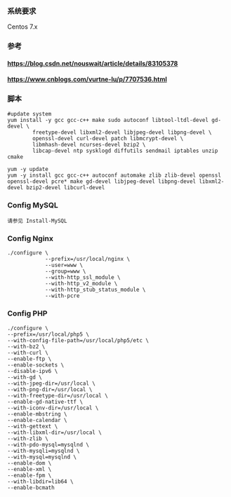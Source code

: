 
### 系统要求
Centos 7.x

### 参考
#### https://blog.csdn.net/nouswait/article/details/83105378
#### https://www.cnblogs.com/vurtne-lu/p/7707536.html

### 脚本
```
#update system
yum install -y gcc gcc-c++ make sudo autoconf libtool-ltdl-devel gd-devel \
        freetype-devel libxml2-devel libjpeg-devel libpng-devel \
        openssl-devel curl-devel patch libmcrypt-devel \
        libmhash-devel ncurses-devel bzip2 \
        libcap-devel ntp sysklogd diffutils sendmail iptables unzip cmake

yum -y update
yum -y install gcc gcc-c++ autoconf automake zlib zlib-devel openssl openssl-devel pcre* make gd-devel libjpeg-devel libpng-devel libxml2-devel bzip2-devel libcurl-devel
```


### Config MySQL 
`请参见 Install-MySQL`

### Config Nginx
```
./configure \
            --prefix=/usr/local/nginx \
            --user=www \
            --group=www \
            --with-http_ssl_module \
            --with-http_v2_module \
            --with-http_stub_status_module \
            --with-pcre
```

### Config PHP
```
./configure \
--prefix=/usr/local/php5 \
--with-config-file-path=/usr/local/php5/etc \
--with-bz2 \
--with-curl \
--enable-ftp \
--enable-sockets \
--disable-ipv6 \
--with-gd \
--with-jpeg-dir=/usr/local \
--with-png-dir=/usr/local \
--with-freetype-dir=/usr/local \
--enable-gd-native-ttf \
--with-iconv-dir=/usr/local \
--enable-mbstring \
--enable-calendar \
--with-gettext \
--with-libxml-dir=/usr/local \
--with-zlib \
--with-pdo-mysql=mysqlnd \
--with-mysqli=mysqlnd \
--with-mysql=mysqlnd \
--enable-dom \
--enable-xml \
--enable-fpm \
--with-libdir=lib64 \
--enable-bcmath
```
